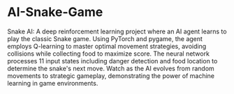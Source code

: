 # AI-Snake-Game
 Snake AI: A deep reinforcement learning project where an AI agent learns to play the classic Snake game. Using PyTorch and pygame, the agent employs Q-learning to master optimal movement strategies, avoiding collisions while collecting food to maximize score. The neural network processes 11 input states including danger detection and food location to determine the snake's next move. Watch as the AI evolves from random movements to strategic gameplay, demonstrating the power of machine learning in game environments.
